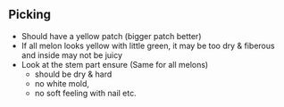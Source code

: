 
## Picking

- Should have a yellow patch (bigger patch better)
- If all melon looks yellow with little green, it may be too dry & fiberous and inside may not be juicy
- Look at the stem part ensure (Same for all melons)
    - should be dry & hard
    - no white mold, 
    - no soft feeling with nail etc.

